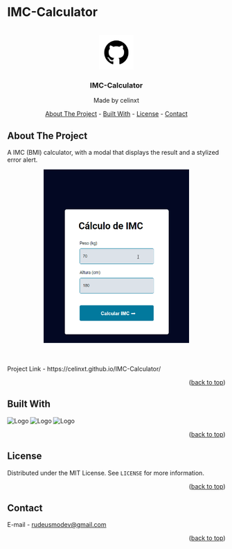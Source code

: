 <a name="readme-top"></a>
# IMC-Calculator

<!-- PROJECT LOGO -->
<br />
<div align="center">
  <a href="https://github.com/othneildrew/Best-README-Template">
    <img src="assets/github.png" alt="Logo" width="80" height="80">
  </a>

  <h3 align="center">IMC-Calculator</h3>
  <p>Made by celinxt</p>

  <p align="center">
    <a href="#about-the-project">About The Project</a>
    -
    <a href="#built-with">Built With</a>
    -
    <a href="#license">License</a>
    -
    <a href="#contact">Contact</a>
  </p>
</div>

<!-- ABOUT THE PROJECT -->
## About The Project

<p> A IMC (BMI) calculator, with a modal that displays the result and a stylized error alert. </p>

<p align="center"><img src = "assets/project.gif" alt="Project image" height="400"></p>
<br><br>
Project Link - https://celinxt.github.io/IMC-Calculator/

<p align="right">(<a href="#readme-top">back to top</a>)</p>


<!-- BUILT WITH -->
## Built With

<p>
  <img src="https://cdn.jsdelivr.net/gh/devicons/devicon/icons/html5/html5-original.svg" alt="Logo" width="60">
  <img src="https://cdn.jsdelivr.net/gh/devicons/devicon/icons/css3/css3-original.svg" alt="Logo" width="60">
  <img src="https://cdn.jsdelivr.net/gh/devicons/devicon/icons/javascript/javascript-original.svg" alt="Logo" width="60">
</p>


<p align="right">(<a href="#readme-top">back to top</a>)</p>


<!-- LICENSE -->
## License

Distributed under the MIT License. See `LICENSE` for more information.

<p align="right">(<a href="#readme-top">back to top</a>)</p>



<!-- CONTACT -->
## Contact

E-mail - rudeusmodev@gmail.com

<p align="right">(<a href="#readme-top">back to top</a>)</p>

